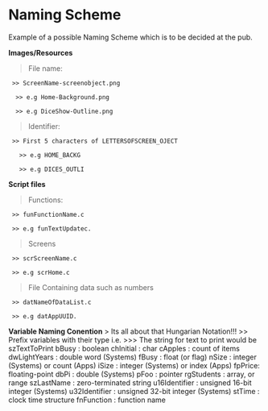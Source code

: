 # Naming Scheme
Example of a possible Naming Scheme which is to be decided at the pub.

**Images/Resources**

  > File name:
  
     >> ScreenName-screenobject.png
    
      >> e.g Home-Background.png
      
      >> e.g DiceShow-Outline.png
      
  > Identifier:
  
     >> First 5 characters of LETTERSOFSCREEN_OJECT
    
       >> e.g HOME_BACKG
    
       >> e.g DICES_OUTLI
      
 **Script files**

  > Functions:

     >> funFunctionName.c
    
     >> e.g funTextUpdatec.
  
  > Screens
  
     >> scrScreenName.c
    
     >> e.g scrHome.c
    
  > File Containing data such as numbers
  
     >> datNameOfDataList.c
    
     >> e.g datAppUUID.
   
**Variable Naming Conention**
    > Its all about that Hungarian Notation!!!
      >> Prefix variables with their type i.e.
        >>> The string for text to print would be szTextToPrint
        bBusy : boolean
        chInitial : char
        cApples : count of items
        dwLightYears : double word (Systems)
        fBusy : float (or flag)
        nSize : integer (Systems) or count (Apps)
        iSize : integer (Systems) or index (Apps)
        fpPrice: floating-point
        dbPi : double (Systems)
        pFoo : pointer
        rgStudents : array, or range
        szLastName : zero-terminated string
        u16Identifier : unsigned 16-bit integer (Systems)
        u32Identifier : unsigned 32-bit integer (Systems)
        stTime : clock time structure
        fnFunction : function name
